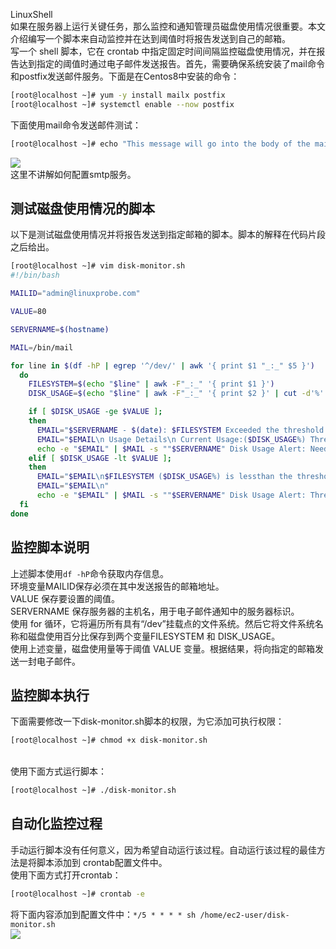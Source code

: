LinuxShell<br />如果在服务器上运行关键任务，那么监控和通知管理员磁盘使用情况很重要。本文介绍编写一个脚本来自动监控并在达到阈值时将报告发送到自己的邮箱。<br />写一个 shell 脚本，它在 crontab 中指定固定时间间隔监控磁盘使用情况，并在报告达到指定的阈值时通过电子邮件发送报告。首先，需要确保系统安装了mail命令和postfix发送邮件服务。下面是在Centos8中安装的命令：
```bash
[root@localhost ~]# yum -y install mailx postfix
[root@localhost ~]# systemctl enable --now postfix
```
下面使用mail命令发送邮件测试：
```bash
[root@localhost ~]# echo "This message will go into the body of the mail." | mail -s "Testing from the server." root@localhos
```
![](https://cdn.nlark.com/yuque/0/2022/png/396745/1655789545945-797509d1-6206-4db2-9827-01e75ff8c5da.png#clientId=u25e32f26-4071-4&from=paste&id=u6f6026e6&originHeight=416&originWidth=872&originalType=url&ratio=1&rotation=0&showTitle=false&status=done&style=none&taskId=ue6606fe6-ae57-4c2b-be5e-03a194f8b39&title=)<br />这里不讲解如何配置smtp服务。
<a name="b6gnk"></a>
## 测试磁盘使用情况的脚本
以下是测试磁盘使用情况并将报告发送到指定邮箱的脚本。脚本的解释在代码片段之后给出。
```bash
[root@localhost ~]# vim disk-monitor.sh
#!/bin/bash

MAILID="admin@linuxprobe.com"

VALUE=80

SERVERNAME=$(hostname)

MAIL=/bin/mail

for line in $(df -hP | egrep '^/dev/' | awk '{ print $1 "_:_" $5 }')
  do
    FILESYSTEM=$(echo "$line" | awk -F"_:_" '{ print $1 }')
    DISK_USAGE=$(echo "$line" | awk -F"_:_" '{ print $2 }' | cut -d'%' -f1 )

    if [ $DISK_USAGE -ge $VALUE ];
    then
      EMAIL="$SERVERNAME - $(date): $FILESYSTEM Exceeded the threshold VALUE\n"
      EMAIL="$EMAIL\n Usage Details\n Current Usage:($DISK_USAGE%) Threshold value: ($VALUE%)"
      echo -e "$EMAIL" | $MAIL -s ""$SERVERNAME" Disk Usage Alert: Needs Attention!" "$MAILID"
    elif [ $DISK_USAGE -lt $VALUE ];
    then
      EMAIL="$EMAIL\n$FILESYSTEM ($DISK_USAGE%) is lessthan the threshold ($VALUE%)"
      EMAIL="$EMAIL\n"
      echo -e "$EMAIL" | $MAIL -s ""$SERVERNAME" Disk Usage Alert: Threshold Not Reached" "$MAILID"
  fi
done
```
<a name="tj19N"></a>
## 监控脚本说明
上述脚本使用`df -hP`命令获取内存信息。<br />环境变量MAILID保存必须在其中发送报告的邮箱地址。<br />VALUE 保存要设置的阈值。<br />SERVERNAME 保存服务器的主机名，用于电子邮件通知中的服务器标识。<br />使用 for 循环，它将遍历所有具有“/dev”挂载点的文件系统。然后它将文件系统名称和磁盘使用百分比保存到两个变量FILESYSTEM 和 DISK_USAGE。<br />使用上述变量，磁盘使用量等于阈值 VALUE 变量。根据结果，将向指定的邮箱发送一封电子邮件。
<a name="Wgdzh"></a>
## 监控脚本执行
下面需要修改一下disk-monitor.sh脚本的权限，为它添加可执行权限：
```bash
[root@localhost ~]# chmod +x disk-monitor.sh
```
<br />使用下面方式运行脚本：
```bash
[root@localhost ~]# ./disk-monitor.sh
```
<a name="m293V"></a>
## 自动化监控过程
手动运行脚本没有任何意义，因为希望自动运行该过程。自动运行该过程的最佳方法是将脚本添加到 crontab配置文件中。<br />使用下面方式打开crontab：
```bash
[root@localhost ~]# crontab -e
```
将下面内容添加到配置文件中：`*/5 * * * * sh /home/ec2-user/disk-monitor.sh`<br />![](https://cdn.nlark.com/yuque/0/2022/png/396745/1655789546031-a959827e-beaa-40e9-b60c-3258ccab3f8f.png#clientId=u25e32f26-4071-4&from=paste&id=u1cfae3e3&originHeight=131&originWidth=457&originalType=url&ratio=1&rotation=0&showTitle=false&status=done&style=none&taskId=uc571f4a6-8da6-44b1-b549-7757bb7dc8e&title=)
